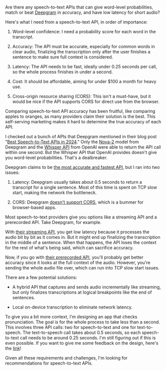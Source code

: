 Are there any speech-to-text APIs that can give word-level probabilities, match or beat [Deepgram](https://deepgram.com) in accuracy, and have low latency for short audio?

Here's what I need from a speech-to-text API, in order of importance:

1. Word-level confidence: I need a probability score for each word in the transcript.

1. Accuracy: The API must be accurate, especially for common words in clear audio, finalizing the transcription only after the user finishes a sentence to make sure full context is considered.

1. Latency: The API needs to be fast, ideally under 0.25 seconds per call, so the whole process finishes in under a second.

1. Cost: It should be affordable, aiming for under $100 a month for heavy use.

1. Cross-origin resource sharing (CORS): This isn't a must-have, but it would be nice if the API supports CORS for direct use from the browser.

Comparing speech-to-text API accuracy has been fruitful, like comparing apples to oranges, as many providers claim their solution is the best. This self-serving marketing makes it hard to determine the true accuracy of each API.

I checked out a bunch of APIs that Deepgram mentioned in their blog post "[Best Speech-to-Text APIs in 2024](https://deepgram.com/learn/best-speech-to-text-apis)." Only the [Nova-2](https://developers.deepgram.com/docs/models-languages-overview#nova-2) model from Deepgram and the [Whisper API](https://platform.openai.com/docs/guides/speech-to-text/speech-to-text) from OpenAI were able to return the API call within one second. But the Whisper API that OpenAI provides doesn't give you word-level probabilities. That's a dealbreaker.

Deepgram claims to be [the most accurate and fastest API](https://deepgram.com/learn/best-speech-to-text-apis#:~:text=Deepgram%20released%20Deepgram%20Nova%2D2%2C%20the%20fastest%2C%20most%20accurate%20STT%20model%20in%20the%20world.), but I ran into two issues:

1. Latency: Deepgram usually takes about 0.5 seconds to return a transcript for a single sentence. Most of this time is spent on TCP slow start, making the network the bottleneck.

1. CORS: Deepgram [doesn't support CORS](https://github.com/deepgram/deepgram-js-sdk/blob/bd51da7ce06c59b3dea55e4a915e802bd43a3754/README.md?plain=1#L148), which is a bummer for browser-based apps.

Most speech-to-text providers give you options like a streaming API and a prerecorded API. Take Deepgram, for example.

With [their streaming API](https://developers.deepgram.com/docs/getting-started-with-live-streaming-audio), you get low latency because it processes the audio bit by bit as it comes in. But it might end up finalizing the transcription in the middle of a sentence. When that happens, the API loses the context for the rest of what's being said, which can sacrifice accuracy.

Now, if you go with [their prerecorded API](https://developers.deepgram.com/docs/getting-started-with-pre-recorded-audio), you'll probably get better accuracy since it looks at the full context of the audio. However, you're sending the whole audio file over, which can run into TCP slow start issues.

There are a few potential solutions:

- A hybrid API that captures and sends audio incrementally like streaming, but only finalizes transcriptions at logical breakpoints like the end of sentences.

- Local on-device transcription to eliminate network latency.

To give you a bit more context, I'm designing an app that checks pronunciation. The goal is for the whole process to take less than a second. This involves three API calls: two for speech-to-text and one for text-to-speech. The text-to-speech call takes about 0.5 seconds, so each speech-to-text call needs to be around 0.25 seconds. I'm still figuring out if this is even possible. If you want to give me some feedback on the design, here's the [link](https://github.com/8ta4/accent)!

Given all these requirements and challenges, I'm looking for recommendations for speech-to-text APIs.
